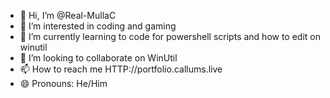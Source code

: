 - 👋 Hi, I’m @Real-MullaC
- 👀 I’m interested in coding and gaming
- 🌱 I’m currently learning to code for powershell scripts and how to edit on winutil
- 💞️ I’m looking to collaborate on WinUtil
- 📫 How to reach me HTTP://portfolio.callums.live
- 😄 Pronouns: He/Him

<!---
Real-MullaC/Real-MullaC is a ✨ special ✨ repository because its `README.md` (this file) appears on your GitHub profile.
You can click the Preview link to take a look at your changes.
--->
